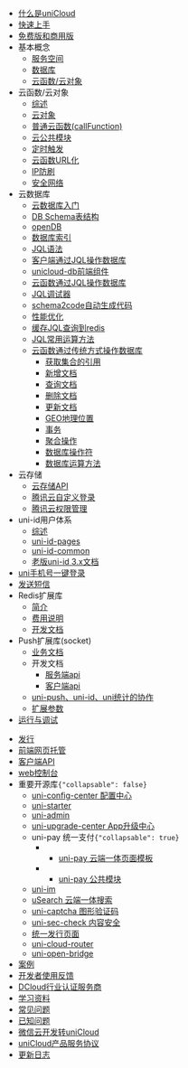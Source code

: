 * [什么是uniCloud](uniCloud/README.md)
* [快速上手](uniCloud/quickstart.md)
* [免费版和商用版](uniCloud/price.md)
* 基本概念
  * [服务空间](uniCloud/concepts/space.md)
  * [数据库](uniCloud/concepts/database.md)
  * [云函数/云对象](uniCloud/concepts/cloudfunction.md)
* 云函数/云对象
  * [综述](uniCloud/cf-functions.md)
  * [云对象](uniCloud/cloud-obj.md)
  * [普通云函数(callFunction)](uniCloud/cf-callfunction.md)
  * [云公共模块](uniCloud/cf-common.md)
  * [定时触发](uniCloud/trigger.md)
  * [云函数URL化](uniCloud/http.md)
  * [IP防刷](ip-filter.md)
  * [安全网络](secure-network.md)
* 云数据库
  * [云数据库入门](uniCloud/hellodb.md)
  * [DB Schema表结构](uniCloud/schema.md)
  * [openDB](uniCloud/opendb)
  * [数据库索引](uniCloud/db-index.md)
  * [JQL语法](uniCloud/jql.md)
  * [客户端通过JQL操作数据库](uniCloud/clientdb.md)
  * [unicloud-db前端组件](uniCloud/unicloud-db.md)
  * [云函数通过JQL操作数据库](uniCloud/jql-cloud.md)
  * [JQL调试器](uniCloud/jql-runner.md)
  * [schema2code自动生成代码](schema2code.md)
  * [性能优化](uniCloud/db-performance.md)
  * [缓存JQL查询到redis](uniCloud/jql-cache-redis.md)
  * [JQL常用运算方法](uniCloud/jql-operator-example.md)
  * [云函数通过传统方式操作数据库](uniCloud/cf-database.md)
    * [获取集合的引用](uniCloud/cf-database.md?id=get-collection)
    * [新增文档](uniCloud/cf-database.md?id=add)
    * [查询文档](uniCloud/cf-database.md?id=query)
    * [删除文档](uniCloud/cf-database.md?id=remove)
    * [更新文档](uniCloud/cf-database.md?id=update)
    * [GEO地理位置](uniCloud/cf-database.md?id=geo)
    * [事务](uniCloud/cf-database.md?id=transaction)
    * [聚合操作](uniCloud/cf-database-aggregate.md)
    * [数据库操作符](uniCloud/cf-database-dbcmd.md)
    * [数据库运算方法](uniCloud/cf-database-aggregate-operator.md)
* 云存储
  * [云存储API](uniCloud/storage.md)
  * [腾讯云自定义登录](uniCloud/authentication.md)
  * [腾讯云权限管理](uniCloud/policy-tcb.md)
* uni-id用户体系
  * [综述](uniCloud/uni-id-summary.md)
  * [uni-id-pages](uniCloud/uni-id-pages.md)
  * [uni-id-common](uniCloud/uni-id-common.md)
  * [老版uni-id 3.x文档](uniCloud/uni-id.md)
* [uni手机号一键登录](uniCloud/univerify.md)
* [发送短信](uniCloud/send-sms.md)
* Redis扩展库
  * [简介](uniCloud/redis-introduction.md)
  * [费用说明](uniCloud/redis-buy.md)
  * [开发文档](uniCloud/redis.md)
* Push扩展库(socket)
  * [业务文档](/unipush-v2.md)
  * 开发文档  
    * [服务端api](uniCloud/uni-cloud-push/api.md)  
    * [客户端api](/api/plugins/push.md)
  * [uni-push、uni-id、uni统计的协作](uniCloud/uni-cloud-push/mate.md)
  * [扩展参数](uniCloud/uni-cloud-push/options.md)
* [运行与调试](uniCloud/rundebug.md)
 <!-- * [日志输出](uniCloud/cf-logger.md) -->
* [发行](uniCloud/publish.md)
* [前端网页托管](uniCloud/hosting.md)
* [客户端API](uniCloud/client-sdk.md)
* [web控制台](https://unicloud.dcloud.net.cn)
* 重要开源库```{"collapsable": false}```
  * [uni-config-center 配置中心](uniCloud/uni-config-center.md)
  * [uni-starter](uniCloud/uni-starter.md)
  * [uni-admin](uniCloud/admin.md)
  * [uni-upgrade-center App升级中心](uniCloud/upgrade-center.md)
  * uni-pay 统一支付```{"collapsable": true}```
	* * [uni-pay 云端一体页面模板](uniCloud/uni-pay.md)
	* * [uni-pay 公共模块](uniCloud/unipay.md)
  * [uni-im](uniCloud/uni-im.md)
  * [uSearch 云端一体搜索](https://ext.dcloud.net.cn/plugin?id=3851)
  * [uni-captcha 图形验证码](uniCloud/uni-captcha.md)
  * [uni-sec-check 内容安全](https://ext.dcloud.net.cn/plugin?id=5460)
  * [统一发行页面](uni-portal.md)
  * [uni-cloud-router](uniCloud/uni-cloud-router.md)
  * [uni-open-bridge](uniCloud/uni-open-bridge.md)
* [案例](uniCloud/resource.md)
* [开发者使用反馈](uniCloud/feedback.md)
* [DCloud行业认证服务商](https://ask.dcloud.net.cn/article/39388)
* [学习资料](uniCloud/learning.md)
* [常见问题](uniCloud/faq.md)
* [已知问题](uniCloud/known-issue.md)
* [微信云开发转uniCloud](uniCloud/wx2unicloud.md)
* [uniCloud产品服务协议](uniCloud/agreement.md)
* [更新日志](uniCloud/release.md)

